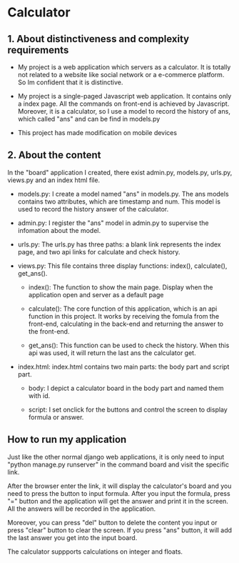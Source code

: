 # Calculator

## 1. About distinctiveness and complexity requirements

+ My project is a web application which servers as a calculator. It is totally not related to a website like social network or a e-commerce platform. So Im confident that it is distinctive.

+ My project is a single-paged Javascript web application. It contains only a index page. All the commands on front-end is achieved by Javascript. Moreover, it is a calculator, so I use a model to record the history of ans, which called "ans" and can be find in models.py

+ This project has made modification on mobile devices

## 2. About the content

In the "board" application I created, there exist admin.py, models.py, urls.py, views.py and an index html file.

+ models.py: I create a model named "ans" in models.py. The ans models contains two attributes, which are timestamp and num. This model is used to record the history answer of the calculator.

+ admin.py: I register the "ans" model in admin.py to supervise the infomation about the model.

+ urls.py: The urls.py has three paths: a blank link represents the index page, and two api links for calculate and check history.

+ views.py: This file contains three display functions: index(), calculate(), get_ans(). 

    + index(): The function to show the main page. Display when the application open and server as a default page

    + calculate(): The core function of this application, which is an api function in this project. It works by receiving the fomula from the front-end, calculating in the back-end and returning the answer to the front-end.

    + get_ans(): This function can be used to check the history. When this api was used, it will return the last ans the calculator get.

+ index.html: index.html contains two main parts: the body part and script part.

    + body: I depict a calculator board in the body part and named them with id.

    + script: I set onclick for the buttons and control the screen to display formula or answer.

## How to run my application
Just like the other normal django web applications, it is only need to input "python manage.py runserver" in the command board and visit the specific link. 

After the browser enter the link, it will display the calculator's board and you need to press the button to input formula. After you input the formula, press "=" button and the application will get the answer and print it in the screen. All the answers will be recorded in the application. 

Moreover, you can press "del" button to delete the content you input or press "clear" button to clear the screen. If you press "ans" button, it will add the last answer you get into the input board.

The calculator suppports calculations on integer and floats. 
